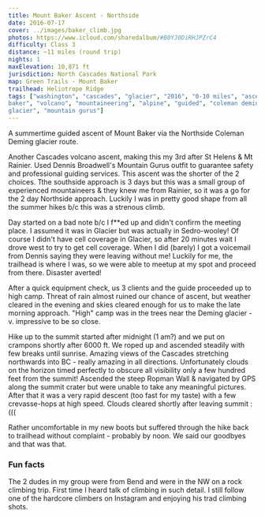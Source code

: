 ```yaml
---
title: Mount Baker Ascent - Northside
date: 2016-07-17
cover: ../images/baker_climb.jpg
photos: https://www.icloud.com/sharedalbum/#B0YJ0DiRHJPZrC4
difficulty: Class 3
distance: ~11 miles (round trip)
nights: 1
maxElevation: 10,871 ft
jurisdiction: North Cascades National Park
map: Green Trails - Mount Baker
trailhead: Heliotrope Ridge
tags: ["washington", "cascades", "glacier", "2016", "0-10 miles", "ascent", "mt
baker", "volcano", "mountaineering", "alpine", "guided", "coleman deming
glacier", "mountain gurus"]
---
```


A summertime guided ascent of Mount Baker via the Northside Coleman Deming
glacier route.

Another Cascades volcano ascent, making this my 3rd after St Helens & Mt
Rainier.  Used Dennis Broadwell's Mountain Gurus outfit to guarantee safety and
professional guiding services.  This ascent was the shorter of the 2 choices.
Tthe southside approach is 3 days but this was a small group of experienced
mountaineers & they knew me from Rainier, so it was a go for the 2 day
Northside approach.  Luckily I was in pretty good shape from all the summer hikes b/c this was a strenous climb.

Day started on a bad note b/c I f**ed up and didn't confirm the meeting place.
I assumed it was in Glacier but was actually in Sedro-wooley!  Of course
I didn't have cell coverage in Glacier, so after 20 minutes wait I drove west
to try to get cell coverage.  When I did (barely) I got a voicemail from Dennis
saying they were leaving without me!  Luckily for me, the trailhead is where
I was, so we were able to meetup at my spot and proceed from there.  Disaster
averted!

After a quick equipment check, us 3 clients and the guide proceeded up to high
camp.  Threat of rain almost ruined our chance of ascent, but weather cleared
in the evening and skies cleared enough for us to make the late morning
approach.  "High" camp was in the trees near the Deming glacier - v. impressive
to be so close.

Hike up to the summit started after midnight (1 am?) and we put on crampons
shortly after 6000 ft.  We roped up and ascended steadily with few breaks until
sunrise.  Amazing views of the Cascades stretching northwards into BC - really amazing in all
directions.  Unfortunately clouds on the horizon timed perfectly to obscure all
visibility only a few hundred feet from the summit!  Ascended the steep Ropman Wall & navigated by GPS along
the summit crater but were unable to take any meaningful pictures.  After that
it was a very rapid descent (too fast for my taste) with a few crevasse-hops at
high speed.  Clouds cleared shortly after leaving summit :(((

Rather uncomfortable in my new boots but suffered through the hike back to
trailhead without complaint - probably by noon.  We said our goodbyes and that was that.

### Fun facts

The 2 dudes in my group were from Bend and were in the NW on a rock climbing
trip.  First time I heard talk of climbing in such detail.  I still follow one
of the hardcore climbers on Instagram and enjoying his trad climbing shots.


